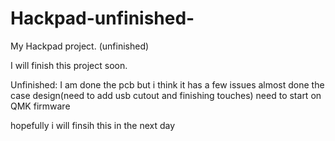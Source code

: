 # Hackpad-unfinished-
My Hackpad project. (unfinished)

I will finish this project soon.

Unfinished:
  I am done the pcb but i think it has a few issues
  almost done the case design(need to add usb cutout and finishing touches)
  need to start on QMK firmware

  hopefully i will finsih this in the next day
